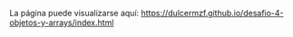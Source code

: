 La página puede visualizarse aquí: https://dulcermzf.github.io/desafio-4-objetos-y-arrays/index.html
